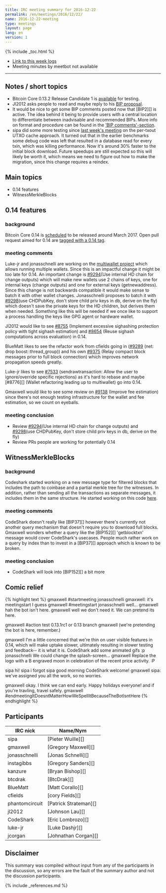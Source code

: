 ```yaml
---
title: IRC meeting summary for 2016-12-22
permalink: /en/meetings/2016/12/22/
name: 2016-12-22-meeting
type: meetings
layout: page
lang: en
version: 1
---
```

{% include _toc.html %}
 
- [Link to this week logs](https://botbot.me/freenode/bitcoin-core-dev/2016-12-22/?msg=78334610&page=2)
- Meeting minutes by meetbot not available
 
---

## Notes / short topics

- Bitcoin Core 0.13.2 Release Candidate 1 is [available](https://bitcoin.org/bin/bitcoin-core-0.13.2/test.rc1/) for testing.
- Jl2012 asks people to read and maybe reply to his [BIP proposal](https://github.com/jl2012/bips/blob/sighash/bip-sighash.mediawiki). 
- It would be nice to get some BIP comments posted now that [BIP2][] is active. The idea behind it being to provide users with a central location to differentiate between inadvisable and recommended BIPs. More info on format and procedure can be found in the ['BIP comments'-section](https://github.com/bitcoin/bips/blob/master/bip-0002.mediawiki#BIP_comments).
- sipa did some more testing since [last week's meeting](/en/meetings/2016/12/15/#notes--short-topics) on the per-txout UTXO cache approach. It turned out that in the earlier benchmarks some debug code was left that resulted in a database read for every txin, which was killing performance. Now it's around 30% faster to the initial block download. Future speedups are still expected so this will likely be worth it, which means we need to figure out how to make the migration, since this change requires a reindex.

## Main topics
 
- 0.14 features
- WitnessMerkleBlocks

## 0.14 features

### background

Bitcoin Core 0.14 is [scheduled](https://github.com/bitcoin/bitcoin/issues/8719) to be released around March 2017. Open pull request aimed for 0.14 are [tagged with a 0.14 tag](https://github.com/bitcoin/bitcoin/pulls?q=is%3Aopen+is%3Apr+milestone%3A0.14.0).

### meeting comments

Luke-jr and jonasschnelli are working on the [multiwallet project](https://github.com/bitcoin/bitcoin/projects/2) which allows running multiple wallets. Since this is an impactful change it might be too late for 0.14. An important change is [#9294][](Use internal HD chain for change outputs) which will make new wallets use 2 chains of keys, one for internal keys (change outputs) and one for external keys (getnewaddress). Since this change is not backwards compatible it would make sense to batch it with other wallet changes. Jonasschnelli proposes to batch it with [#9298][](use CHDPubKey, don't store child priv keys in db, derive on the fly) which doesn't save the private keys for the HD children, but derives them when needed. Something like this will be needed if we once like to support a process handling the keys like GPG agent or hardware wallet.

Jl2012 would like to see [#8755][] (Implement excessive sighashing protection policy with tight sighash estimation) and [#8654][] (Reuse sighash computations across evaluation) in 0.14.

BlueMatt likes to see the refactor work from cfields going in ([#9289][] (net: drop boost::thread_group)) and his own [#9375][] (Relay compact block messages prior to full block connection) which improves network propagation speeds greatly.

Luke-jr likes to see [#7533][] (sendrawtransaction: Allow the user to ignore/override specific rejections) as it's hard to rebase and maybe [#8776][] (Wallet refactoring leading up to multiwallet) go into 0.14.

Gmaxwell would like to see some review on [#9138][] (Improve fee estimation) since there's not enough testing infrastructure for the wallet and fee estimation, so we count on eyeballs.

### meeting conclusion

- Review [#9294][](Use internal HD chain for change outputs) and [#9298][](use CHDPubKey, don't store child priv keys in db, derive on the fly)
- Review PRs people are working for potentially 0.14 

## WitnessMerkleBlocks

### background

Codeshark started working on a new message type for filtered blocks that includes the path to coinbase and a partial merkle tree for the witnesses. In addition, rather than sending all the transactions as separate messages, it includes them in the same structure. He started working on this code [here](https://github.com/bitcoin/bitcoin/compare/master...CodeShark:WitnessMerkleBlock2).

### meeting comments

CodeShark doesn't really like [BIP37][] however there's currently not another query mechanism that doesn't require you to download full blocks. Gmaxwell wonders whether a query like the [BIP152][] 'getblocktxn' message would cover CodeShark's usecases. People much rather work on a query by index than to invest in a [BIP37][] approach which is known to be broken. 

### meeting conclusion

- CodeShark will look into [BIP152][] a bit more

## Comic relief

{% highlight text %}
gmaxwell          #startmeeting
jonasschnelli     gmaxwell: it's meetingstart I guess
gmaxwell          #meetingstart
jonasschnelli     well...
gmaxwell          hah the bot isn't here.
gmaxwell          well we don't need it. We can pretend its here.

gmaxwell          #action test 0.13.1rc1 or 0.13 branch
gmaxwell          (we're pretending the bot is here, remember.)

gmaxwell          I'm a little concerned that we're thin on user visible features in 0.14, which will make uptake slower, ultimately resulting in slower testing and feedback-- it is what it is.
CodeShark         add some animated gifs :p
jonasschnelli     We could change the splash-screen...
gmaxwell          Replace the logo with a B engraved moon in celebration of the recent price activity. :P

sipa              hi!
sipa              i forgot
sipa              good morning
CodeShark         welcome!
gmaxwell          sipa: we've assigned you all the work, so no worries.

gmaxwell          okay. I think we can end early. Happy holidays everyone! and if you're travling, travel safely.
gmaxwell          #endmeetingItDoesntMatterHowWeSpellItBecauseTheBotIsntHere
{% endhighlight %}

## Participants
 
| IRC nick        | Name/Nym                  |
|-----------------|---------------------------|
| sipa            | [Pieter Wuille][]         |
| gmaxwell        | [Gregory Maxwell][]       |
| jonasschnelli   | [Jonas Schnelli][]        |
| instagibbs      | [Gregory Sanders][]       |
| kanzure         | [Bryan Bishop][]          |
| btcdrak         | [BtcDrak][]               |
| BlueMatt        | [Matt Corallo][]          |
| cfields         | [cory Fields][]           |
| phantomcircuit  | [Patrick Strateman][]     |
| jl2012          | [Johnson Lau][]           |
| CodeShark       | [Eric Lombrozo][]         |
| luke-jr         | [Luke Dashjr][]           |
| jcorgan         | [Johnathan Corgan][]      |

## Disclaimer
 
This summary was compiled without input from any of the participants in the discussion, so any errors are the fault of the summary author and not the discussion participants.

[#9294]: https://github.com/bitcoin/bitcoin/pull/9294
[#9298]: https://github.com/bitcoin/bitcoin/pull/9298
[#8755]: https://github.com/bitcoin/bitcoin/pull/8755
[#8654]: https://github.com/bitcoin/bitcoin/pull/8654
[#9289]: https://github.com/bitcoin/bitcoin/pull/9289
[#9375]: https://github.com/bitcoin/bitcoin/pull/9375
[#7533]: https://github.com/bitcoin/bitcoin/pull/7533
[#9138]: https://github.com/bitcoin/bitcoin/pull/9138

{% include _references.md %}

